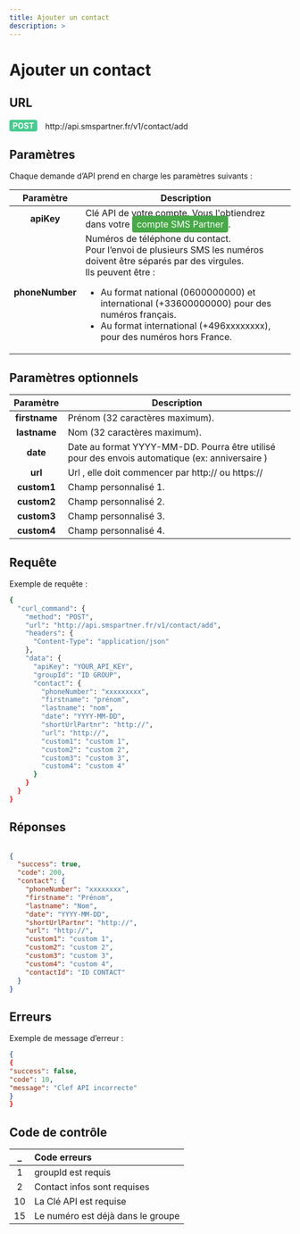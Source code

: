 ```yaml
---
title: Ajouter un contact
description: >
---
```

# Ajouter un contact


## URL

<div>
  <div style="background-color: #49CC90; color: white;  display: inline-block; padding: 2px 6px; font-weight: bold; border-radius: 4px;">POST</div> 
  <span style=" display: inline-block; vertical-align: middle; margin-left: 10px;"> http://api.smspartner.fr/v1/contact/add</span>
</div>




## Paramètres

Chaque demande d’API prend en charge les paramètres suivants :
           
| Paramètre       | Description |
|:-----------------:|-------------| 
| **apiKey**      | Clé API de votre compte. Vous l'obtiendrez dans votre <a href="https://my.smspartner.fr/connexion" style="background-color: #47a947; color: white; padding: 5px 8px; text-decoration: none; border-radius: 4px;">compte SMS Partner</a>. |
| **phoneNumber** |Numéros de téléphone du contact. <br> Pour l’envoi de plusieurs SMS les numéros doivent être séparés par des virgules. <br> Ils peuvent être :  <ul><li>Au format national (0600000000) et international (+33600000000) pour des numéros français.</li><li>Au format international (+496xxxxxxxx), pour des numéros hors France.</li></ul>| 

## Paramètres optionnels
| Paramètre       | Description |
|:-----------------:|-------------| 
| **firstname** | Prénom (32 caractères maximum). |
|**lastname** 	| Nom (32 caractères maximum).| 
|**date** 	| Date au format YYYY-MM-DD. Pourra être utilisé pour des envois automatique (ex: anniversaire )| 
|**url** 	| Url , elle doit commencer par http:// ou https://| 
|**custom1** 	| Champ personnalisé 1.| 
|**custom2** 	| Champ personnalisé 2.| 
|**custom3** 	| Champ personnalisé 3.| 
|**custom4** 	| Champ personnalisé 4.| 



## Requête

Exemple de requête :

``` bash
{
  "curl_command": {
    "method": "POST",
    "url": "http://api.smspartner.fr/v1/contact/add",
    "headers": {
      "Content-Type": "application/json"
    },
    "data": {
      "apiKey": "YOUR_API_KEY",
      "groupId": "ID GROUP",
      "contact": {
        "phoneNumber": "xxxxxxxxx",
        "firstname": "prénom",
        "lastname": "nom",
        "date": "YYYY-MM-DD",
        "shortUrlPartnr": "http://",
        "url": "http://",
        "custom1": "custom 1",
        "custom2": "custom 2",
        "custom3": "custom 3",
        "custom4": "custom 4"
      }
    }
  }
}
```
## Réponses
``` json
  
{
  "success": true,
  "code": 200,
  "contact": {
    "phoneNumber": "xxxxxxxx",
    "firstname": "Prénom",
    "lastname": "Nom",
    "date": "YYYY-MM-DD",
    "shortUrlPartnr": "http://",
    "url": "http://",
    "custom1": "custom 1",
    "custom2": "custom 2",
    "custom3": "custom 3",
    "custom4": "custom 4",
    "contactId": "ID CONTACT"
  }
}
```



## Erreurs
Exemple de message d’erreur :

``` json
{   
{ 
"success": false, 
"code": 10, 
"message": "Clef API incorrecte" 
}
}
```

## Code de contrôle

| _  | Code erreurs |
| :---------------: |:---------------|
|1 | 	groupId est requis |
|2 | 	Contact infos sont requises |
|10 | La Clé API est requise |
|15 | Le numéro est déjà dans le groupe |
<br>



